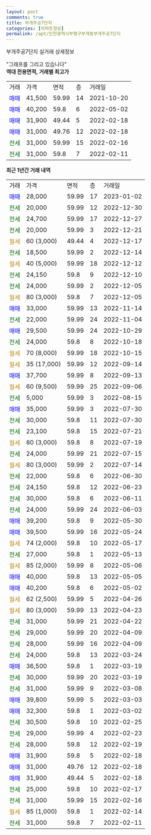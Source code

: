 ```yaml
---
layout: post
comments: true
title: 부개주공7단지
categories: [아파트정보]
permalink: /apt/인천광역시부평구부개동부개주공7단지
---
```


부개주공7단지 실거래 상세정보

<script type="text/javascript">
  google.charts.load('current', {'packages':['line', 'corechart']});
  google.charts.setOnLoadCallback(drawChart);

  function drawChart() {
    var data = new google.visualization.DataTable();
    data.addColumn('date', '거래일');
    data.addColumn('number', "매매");
    data.addColumn('number', "전세");
    data.addColumn('number', "전매");

    data.addRows([[new Date(Date.parse("2023-01-02")), 28000, null, null], [new Date(Date.parse("2022-12-30")), null, 20000, null], [new Date(Date.parse("2022-12-27")), null, 24700, null], [new Date(Date.parse("2022-12-21")), null, 20000, null], [new Date(Date.parse("2022-12-17")), null, null, null], [new Date(Date.parse("2022-12-14")), null, 18500, null], [new Date(Date.parse("2022-12-12")), null, null, null], [new Date(Date.parse("2022-12-10")), null, 24150, null], [new Date(Date.parse("2022-12-05")), null, 24000, null], [new Date(Date.parse("2022-12-05")), null, null, null], [new Date(Date.parse("2022-11-14")), 33000, null, null], [new Date(Date.parse("2022-11-04")), null, 22000, null], [new Date(Date.parse("2022-10-29")), 29500, null, null], [new Date(Date.parse("2022-10-18")), null, 24000, null], [new Date(Date.parse("2022-10-15")), null, null, null], [new Date(Date.parse("2022-09-14")), null, null, null], [new Date(Date.parse("2022-09-13")), 37700, null, null], [new Date(Date.parse("2022-09-06")), null, null, null], [new Date(Date.parse("2022-08-15")), null, 5000, null], [new Date(Date.parse("2022-07-30")), 35000, null, null], [new Date(Date.parse("2022-07-30")), null, 30000, null], [new Date(Date.parse("2022-07-21")), null, 23100, null], [new Date(Date.parse("2022-07-19")), null, null, null], [new Date(Date.parse("2022-07-15")), null, 24000, null], [new Date(Date.parse("2022-07-14")), null, null, null], [new Date(Date.parse("2022-06-30")), null, 22000, null], [new Date(Date.parse("2022-06-23")), null, 24150, null], [new Date(Date.parse("2022-06-11")), null, 30000, null], [new Date(Date.parse("2022-06-03")), null, 24000, null], [new Date(Date.parse("2022-05-30")), 39200, null, null], [new Date(Date.parse("2022-05-24")), 39500, null, null], [new Date(Date.parse("2022-05-17")), null, null, null], [new Date(Date.parse("2022-05-13")), null, 27000, null], [new Date(Date.parse("2022-05-06")), null, null, null], [new Date(Date.parse("2022-05-05")), 40000, null, null], [new Date(Date.parse("2022-05-02")), 40200, null, null], [new Date(Date.parse("2022-04-26")), null, null, null], [new Date(Date.parse("2022-04-23")), null, null, null], [new Date(Date.parse("2022-04-22")), null, 31000, null], [new Date(Date.parse("2022-04-09")), null, 29000, null], [new Date(Date.parse("2022-04-09")), null, 28000, null], [new Date(Date.parse("2022-03-24")), null, 24000, null], [new Date(Date.parse("2022-03-19")), 36500, null, null], [new Date(Date.parse("2022-03-19")), null, 30000, null], [new Date(Date.parse("2022-03-08")), null, 31000, null], [new Date(Date.parse("2022-03-03")), 39800, null, null], [new Date(Date.parse("2022-03-02")), 32300, null, null], [new Date(Date.parse("2022-02-25")), null, 30500, null], [new Date(Date.parse("2022-02-23")), null, 29000, null], [new Date(Date.parse("2022-02-19")), null, 28000, null], [new Date(Date.parse("2022-02-18")), 31900, null, null], [new Date(Date.parse("2022-02-18")), 31000, null, null], [new Date(Date.parse("2022-02-18")), 31900, null, null], [new Date(Date.parse("2022-02-17")), null, 25000, null], [new Date(Date.parse("2022-02-16")), null, 31000, null], [new Date(Date.parse("2022-02-14")), null, null, null], [new Date(Date.parse("2022-02-11")), null, 31000, null]]);

    var options = {
      hAxis: {
        format: 'yyyy/MM/dd'
      },    
      lineWidth: 0,
      pointsVisible: true,    
      title: '최근 1년간 유형별 실거래가 분포',
      legend: { position: 'bottom' }
    };

    var formatter = new google.visualization.NumberFormat({pattern:'###,###'} );
    formatter.format(data, 1);
    formatter.format(data, 2);
    
    setTimeout(function() {
        var chart = new google.visualization.LineChart(document.getElementById('columnchart_material'));
        chart.draw(data, (options));
        document.getElementById('loading').style.display = 'none';
    }, 200);
  }
</script>


<div id="loading" style="z-index:20; display: block; margin-left: 0px">"그래프를 그리고 있습니다"</div>
<div id="columnchart_material" style="width: 95%; margin-left: 0px; display: block"></div>
<!-- contents start -->
<b>역대 전용면적, 거래별 최고가</b>
<table class="sortable">
    <tr>
      <td>거래</td>
      <td>가격</td>
      <td>면적</td>
      <td>층</td>
      <td>거래일</td>
    </tr>
        <tr>
          <td><a style="color: blue">매매</a></td>
          <td>41,500</td>
          <td>59.99</td>
          <td>14</td>
          <td>2021-10-20</td>
        </tr>            <tr>
          <td><a style="color: blue">매매</a></td>
          <td>40,200</td>
          <td>59.8</td>
          <td>6</td>
          <td>2022-05-02</td>
        </tr>            <tr>
          <td><a style="color: blue">매매</a></td>
          <td>31,900</td>
          <td>49.44</td>
          <td>5</td>
          <td>2022-02-18</td>
        </tr>            <tr>
          <td><a style="color: blue">매매</a></td>
          <td>31,000</td>
          <td>49.76</td>
          <td>12</td>
          <td>2022-02-18</td>
        </tr>        
        <tr>
              <td><a style="color: darkgreen">전세</a></td>
              <td>31,000</td>
              <td>59.99</td>
              <td>15</td>
              <td>2022-02-16</td>
            </tr>            <tr>
              <td><a style="color: darkgreen">전세</a></td>
              <td>31,000</td>
              <td>59.8</td>
              <td>7</td>
              <td>2022-02-11</td>
            </tr>        
    
</table>

<b>최근 1년간 거래 내역</b>

<table class="sortable">
    <tr>
      <td>거래</td>
      <td>가격</td>
      <td>면적</td>
      <td>층</td>
      <td>거래일</td>
    </tr>
    <tr>
      <td><a style="color: blue">매매</a></td>
      <td>28,000</td>
      <td>59.99</td>
      <td>17</td>
      <td>2023-01-02</td>
    </tr>          <tr>
      <td><a style="color: darkgreen">전세</a></td>
      <td>20,000</td>
      <td>59.99</td>
      <td>12</td>
      <td>2022-12-30</td>
    </tr>          <tr>
      <td><a style="color: darkgreen">전세</a></td>
      <td>24,700</td>
      <td>59.99</td>
      <td>17</td>
      <td>2022-12-27</td>
    </tr>          <tr>
      <td><a style="color: darkgreen">전세</a></td>
      <td>20,000</td>
      <td>59.99</td>
      <td>3</td>
      <td>2022-12-21</td>
    </tr>          <tr>
      <td><a style="color: darkgoldenrod">월세</a></td>
      <td>60 (3,000)</td>
      <td>49.44</td>
      <td>4</td>
      <td>2022-12-17</td>
    </tr>          <tr>
      <td><a style="color: darkgreen">전세</a></td>
      <td>18,500</td>
      <td>59.99</td>
      <td>2</td>
      <td>2022-12-14</td>
    </tr>          <tr>
      <td><a style="color: darkgoldenrod">월세</a></td>
      <td>40 (5,000)</td>
      <td>59.99</td>
      <td>18</td>
      <td>2022-12-12</td>
    </tr>          <tr>
      <td><a style="color: darkgreen">전세</a></td>
      <td>24,150</td>
      <td>59.8</td>
      <td>9</td>
      <td>2022-12-10</td>
    </tr>          <tr>
      <td><a style="color: darkgreen">전세</a></td>
      <td>24,000</td>
      <td>59.99</td>
      <td>2</td>
      <td>2022-12-05</td>
    </tr>          <tr>
      <td><a style="color: darkgoldenrod">월세</a></td>
      <td>80 (3,000)</td>
      <td>59.8</td>
      <td>7</td>
      <td>2022-12-05</td>
    </tr>          <tr>
      <td><a style="color: blue">매매</a></td>
      <td>33,000</td>
      <td>59.99</td>
      <td>13</td>
      <td>2022-11-14</td>
    </tr>          <tr>
      <td><a style="color: darkgreen">전세</a></td>
      <td>22,000</td>
      <td>59.99</td>
      <td>24</td>
      <td>2022-11-04</td>
    </tr>          <tr>
      <td><a style="color: blue">매매</a></td>
      <td>29,500</td>
      <td>59.99</td>
      <td>24</td>
      <td>2022-10-29</td>
    </tr>          <tr>
      <td><a style="color: darkgreen">전세</a></td>
      <td>24,000</td>
      <td>59.8</td>
      <td>8</td>
      <td>2022-10-18</td>
    </tr>          <tr>
      <td><a style="color: darkgoldenrod">월세</a></td>
      <td>70 (8,000)</td>
      <td>59.99</td>
      <td>18</td>
      <td>2022-10-15</td>
    </tr>          <tr>
      <td><a style="color: darkgoldenrod">월세</a></td>
      <td>35 (17,000)</td>
      <td>59.99</td>
      <td>12</td>
      <td>2022-09-14</td>
    </tr>          <tr>
      <td><a style="color: blue">매매</a></td>
      <td>37,700</td>
      <td>59.99</td>
      <td>8</td>
      <td>2022-09-13</td>
    </tr>          <tr>
      <td><a style="color: darkgoldenrod">월세</a></td>
      <td>60 (9,500)</td>
      <td>59.99</td>
      <td>25</td>
      <td>2022-09-06</td>
    </tr>          <tr>
      <td><a style="color: darkgreen">전세</a></td>
      <td>5,000</td>
      <td>59.99</td>
      <td>3</td>
      <td>2022-08-15</td>
    </tr>          <tr>
      <td><a style="color: blue">매매</a></td>
      <td>35,000</td>
      <td>59.99</td>
      <td>3</td>
      <td>2022-07-30</td>
    </tr>          <tr>
      <td><a style="color: darkgreen">전세</a></td>
      <td>30,000</td>
      <td>59.8</td>
      <td>11</td>
      <td>2022-07-30</td>
    </tr>          <tr>
      <td><a style="color: darkgreen">전세</a></td>
      <td>23,100</td>
      <td>59.8</td>
      <td>15</td>
      <td>2022-07-21</td>
    </tr>          <tr>
      <td><a style="color: darkgoldenrod">월세</a></td>
      <td>80 (3,000)</td>
      <td>59.8</td>
      <td>8</td>
      <td>2022-07-19</td>
    </tr>          <tr>
      <td><a style="color: darkgreen">전세</a></td>
      <td>24,000</td>
      <td>59.99</td>
      <td>21</td>
      <td>2022-07-15</td>
    </tr>          <tr>
      <td><a style="color: darkgoldenrod">월세</a></td>
      <td>80 (3,000)</td>
      <td>59.99</td>
      <td>2</td>
      <td>2022-07-14</td>
    </tr>          <tr>
      <td><a style="color: darkgreen">전세</a></td>
      <td>22,000</td>
      <td>59.8</td>
      <td>6</td>
      <td>2022-06-30</td>
    </tr>          <tr>
      <td><a style="color: darkgreen">전세</a></td>
      <td>24,150</td>
      <td>59.8</td>
      <td>12</td>
      <td>2022-06-23</td>
    </tr>          <tr>
      <td><a style="color: darkgreen">전세</a></td>
      <td>30,000</td>
      <td>59.8</td>
      <td>6</td>
      <td>2022-06-11</td>
    </tr>          <tr>
      <td><a style="color: darkgreen">전세</a></td>
      <td>24,000</td>
      <td>59.99</td>
      <td>24</td>
      <td>2022-06-03</td>
    </tr>          <tr>
      <td><a style="color: blue">매매</a></td>
      <td>39,200</td>
      <td>59.8</td>
      <td>9</td>
      <td>2022-05-30</td>
    </tr>          <tr>
      <td><a style="color: blue">매매</a></td>
      <td>39,500</td>
      <td>59.99</td>
      <td>16</td>
      <td>2022-05-24</td>
    </tr>          <tr>
      <td><a style="color: darkgoldenrod">월세</a></td>
      <td>74 (2,000)</td>
      <td>59.8</td>
      <td>10</td>
      <td>2022-05-17</td>
    </tr>          <tr>
      <td><a style="color: darkgreen">전세</a></td>
      <td>27,000</td>
      <td>59.8</td>
      <td>1</td>
      <td>2022-05-13</td>
    </tr>          <tr>
      <td><a style="color: darkgoldenrod">월세</a></td>
      <td>85 (2,000)</td>
      <td>59.99</td>
      <td>8</td>
      <td>2022-05-06</td>
    </tr>          <tr>
      <td><a style="color: blue">매매</a></td>
      <td>40,000</td>
      <td>59.8</td>
      <td>13</td>
      <td>2022-05-05</td>
    </tr>          <tr>
      <td><a style="color: blue">매매</a></td>
      <td>40,200</td>
      <td>59.8</td>
      <td>6</td>
      <td>2022-05-02</td>
    </tr>          <tr>
      <td><a style="color: darkgoldenrod">월세</a></td>
      <td>62 (2,500)</td>
      <td>59.99</td>
      <td>5</td>
      <td>2022-04-26</td>
    </tr>          <tr>
      <td><a style="color: darkgoldenrod">월세</a></td>
      <td>80 (3,000)</td>
      <td>59.99</td>
      <td>13</td>
      <td>2022-04-23</td>
    </tr>          <tr>
      <td><a style="color: darkgreen">전세</a></td>
      <td>31,000</td>
      <td>59.99</td>
      <td>21</td>
      <td>2022-04-22</td>
    </tr>          <tr>
      <td><a style="color: darkgreen">전세</a></td>
      <td>29,000</td>
      <td>59.99</td>
      <td>20</td>
      <td>2022-04-09</td>
    </tr>          <tr>
      <td><a style="color: darkgreen">전세</a></td>
      <td>28,000</td>
      <td>59.99</td>
      <td>16</td>
      <td>2022-04-09</td>
    </tr>          <tr>
      <td><a style="color: darkgreen">전세</a></td>
      <td>24,000</td>
      <td>59.8</td>
      <td>13</td>
      <td>2022-03-24</td>
    </tr>          <tr>
      <td><a style="color: blue">매매</a></td>
      <td>36,500</td>
      <td>59.8</td>
      <td>1</td>
      <td>2022-03-19</td>
    </tr>          <tr>
      <td><a style="color: darkgreen">전세</a></td>
      <td>30,000</td>
      <td>59.99</td>
      <td>20</td>
      <td>2022-03-19</td>
    </tr>          <tr>
      <td><a style="color: darkgreen">전세</a></td>
      <td>31,000</td>
      <td>59.99</td>
      <td>9</td>
      <td>2022-03-08</td>
    </tr>          <tr>
      <td><a style="color: blue">매매</a></td>
      <td>39,800</td>
      <td>59.99</td>
      <td>5</td>
      <td>2022-03-03</td>
    </tr>          <tr>
      <td><a style="color: blue">매매</a></td>
      <td>32,300</td>
      <td>59.8</td>
      <td>1</td>
      <td>2022-03-02</td>
    </tr>          <tr>
      <td><a style="color: darkgreen">전세</a></td>
      <td>30,500</td>
      <td>59.8</td>
      <td>10</td>
      <td>2022-02-25</td>
    </tr>          <tr>
      <td><a style="color: darkgreen">전세</a></td>
      <td>29,000</td>
      <td>59.99</td>
      <td>4</td>
      <td>2022-02-23</td>
    </tr>          <tr>
      <td><a style="color: darkgreen">전세</a></td>
      <td>28,000</td>
      <td>59.8</td>
      <td>12</td>
      <td>2022-02-19</td>
    </tr>          <tr>
      <td><a style="color: blue">매매</a></td>
      <td>31,900</td>
      <td>59.8</td>
      <td>5</td>
      <td>2022-02-18</td>
    </tr>          <tr>
      <td><a style="color: blue">매매</a></td>
      <td>31,000</td>
      <td>49.76</td>
      <td>12</td>
      <td>2022-02-18</td>
    </tr>          <tr>
      <td><a style="color: blue">매매</a></td>
      <td>31,900</td>
      <td>49.44</td>
      <td>5</td>
      <td>2022-02-18</td>
    </tr>          <tr>
      <td><a style="color: darkgreen">전세</a></td>
      <td>25,000</td>
      <td>59.8</td>
      <td>10</td>
      <td>2022-02-17</td>
    </tr>          <tr>
      <td><a style="color: darkgreen">전세</a></td>
      <td>31,000</td>
      <td>59.99</td>
      <td>15</td>
      <td>2022-02-16</td>
    </tr>          <tr>
      <td><a style="color: darkgoldenrod">월세</a></td>
      <td>85 (1,000)</td>
      <td>59.8</td>
      <td>1</td>
      <td>2022-02-14</td>
    </tr>          <tr>
      <td><a style="color: darkgreen">전세</a></td>
      <td>31,000</td>
      <td>59.8</td>
      <td>7</td>
      <td>2022-02-11</td>
    </tr>      </table>
<!-- contents end -->    


